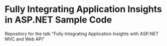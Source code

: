 # Fully Integrating Application Insights in ASP.NET Sample Code
Repository for the talk "Fully Integrating Application Insights with ASP.NET MVC and Web API"
